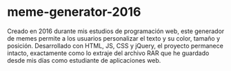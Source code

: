 # meme-generator-2016
[//]: # (Description)
Creado en 2016 durante mis estudios de programación web, este generador de memes permite a los usuarios personalizar el texto y su color, tamaño y posición. Desarrollado con HTML, JS, CSS y jQuery, el proyecto permanece intacto, exactamente como lo extraje del archivo RAR que he guardado desde mis días como estudiante de aplicaciones web.